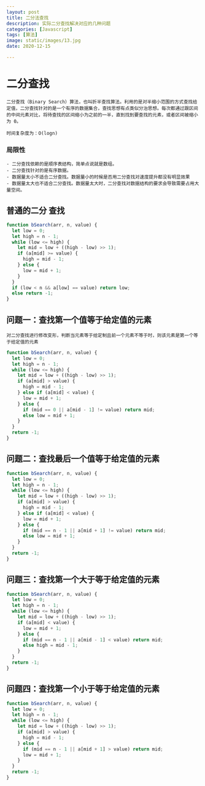 ```yaml
---
layout: post
title: 二分法查找
description: 实际二分查找解决对应的几种问题
categories: [Javascript]
tags: [算法]
image: static/images/13.jpg
date: 2020-12-15

---
```


# 二分查找

    二分查找（Binary Search）算法，也叫折半查找算法。利用的是对半缩小范围的方式查找给定值，二分查找针对的是一个有序的数据集合，查找思想有点类似分治思想。每次都通过跟区间的中间元素对比，将待查找的区间缩小为之前的一半，直到找到要查找的元素，或者区间被缩小为 0。

    时间复杂度为：O(logn)

### 局限性

    - 二分查找依赖的是顺序表结构，简单点说就是数组。
    - 二分查找针对的是有序数据。
    - 数据量太小不适合二分查找。数据量小的时候是否用二分查找对速度提升都没有明显效果
    - 数据量太大也不适合二分查找。数据量太大时，二分查找对数据结构的要求会导致需要占用大量空间。

## 普通的二分 查找

```js
function bSearch(arr, n, value) {
  let low = 0;
  let high = n - 1;
  while (low <= high) {
    let mid = low + ((high - low) >> 1);
    if (a[mid] >= value) {
      high = mid - 1;
    } else {
      low = mid + 1;
    }
  }
  if (low < n && a[low] == value) return low;
  else return -1;
}
```

## 问题一：查找第一个值等于给定值的元素

    对二分查找进行修改变形，判断当元素等于给定制且前一个元素不等于时，则该元素是第一个等于给定值的元素

```js
function bSearch(arr, n, value) {
  let low = 0;
  let high = n - 1;
  while (low <= high) {
    let mid = low + ((high - low) >> 1);
    if (a[mid] > value) {
      high = mid - 1;
    } else if (a[mid] < value) {
      low = mid + 1;
    } else {
      if (mid == 0 || a[mid - 1] != value) return mid;
      else low = mid + 1;
    }
  }
  return -1;
}
```

## 问题二：查找最后一个值等于给定值的元素

```js
function bSearch(arr, n, value) {
  let low = 0;
  let high = n - 1;
  while (low <= high) {
    let mid = low + ((high - low) >> 1);
    if (a[mid] > value) {
      high = mid - 1;
    } else if (a[mid] < value) {
      low = mid + 1;
    } else {
      if (mid == n - 1 || a[mid + 1] != value) return mid;
      else low = mid + 1;
    }
  }
  return -1;
}
```

## 问题三：查找第一个大于等于给定值的元素

```js
function bSearch(arr, n, value) {
  let low = 0;
  let high = n - 1;
  while (low <= high) {
    let mid = low + ((high - low) >> 1);
    if (a[mid] < value) {
      low = mid + 1;
    } else {
      if (mid == n - 1 || a[mid - 1] < value) return mid;
      else high = mid - 1;
    }
  }
  return -1;
}
```

## 问题四：查找第一个小于等于给定值的元素

```js
function bSearch(arr, n, value) {
  let low = 0;
  let high = n - 1;
  while (low <= high) {
    let mid = low + ((high - low) >> 1);
    if (a[mid] > value) {
      high = mid - 1;
    } else {
      if (mid == n - 1 || a[mid + 1] > value) return mid;
      low = mid + 1;
    }
  }
  return -1;
}
```
